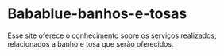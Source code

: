 # Babablue-banhos-e-tosas
 Esse site oferece o conhecimento sobre os serviços realizados, relacionados a banho e tosa que serão oferecidos.
